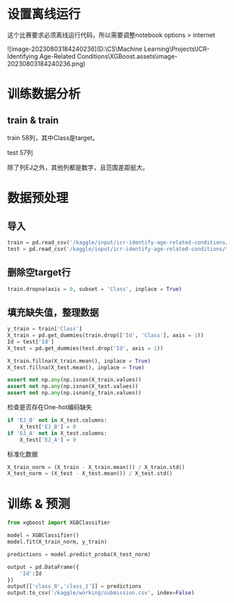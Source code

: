 # 设置离线运行

这个比赛要求必须离线运行代码，所以需要调整notebook options > internet

![image-20230803184240236](D:\CS\Machine Learning\Projects\ICR-Identifying Age-Related Conditions\XGBoost.assets\image-20230803184240236.png)

# 训练数据分析

## train & train

train 58列，其中Class是target。

test 57列

除了列EJ之外，其他列都是数字，且范围差距挺大。





# 数据预处理

## 导入

```py
train = pd.read_csv('/kaggle/input/icr-identify-age-related-conditions/train.csv')
test = pd.read_csv('/kaggle/input/icr-identify-age-related-conditions/test.csv')
```



## 删除空target行

```py
train.dropna(axis = 0, subset = 'Class', inplace = True)
```



## 填充缺失值，整理数据

```py
y_train = train['Class']
X_train = pd.get_dummies(train.drop(['Id', 'Class'], axis = 1))
Id = test['Id']
X_test = pd.get_dummies(test.drop('Id', axis = 1))

X_train.fillna(X_train.mean(), inplace = True)
X_test.fillna(X_test.mean(), inplace = True)

assert not np.any(np.isnan(X_train.values))
assert not np.any(np.isnan(X_test.values))
assert not np.any(np.isnan(y_train.values))
```



检查是否存在One-hot编码缺失

```py
if 'EJ_B' not in X_test.columns:
    X_test['EJ_B'] = 0
if 'EJ_A' not in X_test.columns:
    X_test['EJ_A'] = 0
```



标准化数据

```py
X_train_norm = (X_train - X_train.mean()) / X_train.std()
X_test_norm = (X_test - X_test.mean()) / X_test.std()
```



# 训练 & 预测

```py
from xgboost import XGBClassifier

model = XGBClassifier()
model.fit(X_train_norm, y_train)
```

```py
predictions = model.predict_proba(X_test_norm)
```

```py
output = pd.DataFrame({
    'Id':Id
})
output[['class_0','class_1']] = predictions
output.to_csv('/kaggle/working/submission.csv', index=False)
```

